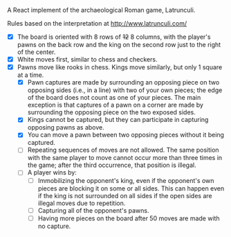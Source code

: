 A React implement of the archaeological Roman game, Latrunculi.

Rules based on the interpretation at http://www.latrunculi.com/


- [x] The board is oriented with 8 rows of ~~12~~ 8 columns, with the player's pawns on the back row and the king on the second row just to the right of the center.
- [x] White moves first, similar to chess and checkers.
- [x] Pawns move like rooks in chess. Kings move similarly, but only 1 square at a time.
    - [x] Pawn captures are made by surrounding an opposing piece on two opposing sides (i.e., in a line) with two of your own pieces; the edge of the board does not count as one of your pieces. The main exception is that captures of a pawn on a corner are made by surrounding the opposing piece on the two exposed sides.
    - [x] Kings cannot be captured, but they can participate in capturing opposing pawns as above.
    - [x] You can move a pawn between two opposing pieces without it being captured.
    - [ ] Repeating sequences of moves are not allowed. The same position with the same player to move cannot occur more than three times in the game; after the third occurrence, that position is illegal.
    - [ ] A player wins by:
        - [ ] Immobilizing the opponent's king, even if the opponent's own pieces are blocking it on some or all sides. This can happen even if the king is not surrounded on all sides if the open sides are illegal moves due to repetition.
        - [ ] Capturing all of the opponent's pawns.
        - [ ] Having more pieces on the board after 50 moves are made with no capture.
